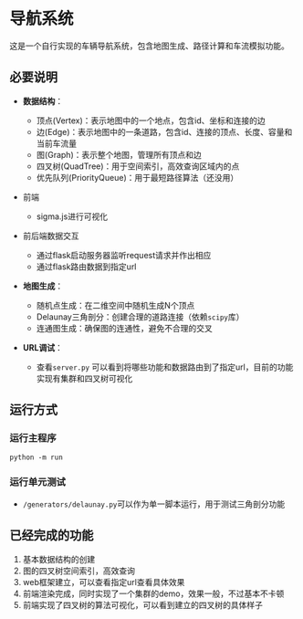 # 导航系统

这是一个自行实现的车辆导航系统，包含地图生成、路径计算和车流模拟功能。



## 必要说明

- **数据结构**：
  - 顶点(Vertex)：表示地图中的一个地点，包含id、坐标和连接的边
  - 边(Edge)：表示地图中的一条道路，包含id、连接的顶点、长度、容量和当前车流量
  - 图(Graph)：表示整个地图，管理所有顶点和边
  - 四叉树(QuadTree)：用于空间索引，高效查询区域内的点
  - 优先队列(PriorityQueue)：用于最短路径算法（还没用）

- 前端
  - sigma.js进行可视化

- 前后端数据交互
  - 通过flask启动服务器监听request请求并作出相应
  - 通过flask路由数据到指定url

- **地图生成**：
  - 随机点生成：在二维空间中随机生成N个顶点
  - Delaunay三角剖分：创建合理的道路连接（依赖`scipy`库）
  - 连通图生成：确保图的连通性，避免不合理的交叉

- **URL调试**：
  - 查看`server.py` 可以看到将哪些功能和数据路由到了指定url，目前的功能实现有集群和四叉树可视化

## 运行方式

### 运行主程序

```
python -m run
```

### 运行单元测试
- `/generators/delaunay.py`可以作为单一脚本运行，用于测试三角剖分功能


## 已经完成的功能
  1. 基本数据结构的创建
  2. 图的四叉树空间索引，高效查询
  3. web框架建立，可以查看指定url查看具体效果
  4. 前端渲染完成，同时实现了一个集群的demo，效果一般，不过基本不卡顿
  5. 前端实现了四叉树的算法可视化，可以看到建立的四叉树的具体样子
